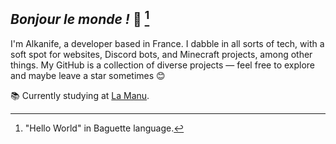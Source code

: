 ## *Bonjour le monde !* 🥖 [^1]

I'm Alkanife, a developer based in France. I dabble in all sorts of tech, with a soft spot for websites, Discord bots, and Minecraft projects, among other things. My GitHub is a collection of diverse projects — feel free to explore and maybe leave a star sometimes 😊

📚 Currently studying at [La Manu](https://lamanu.fr/).

[^1]: "Hello World" in Baguette language.
